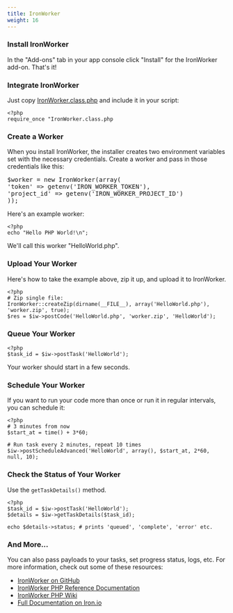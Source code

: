 ```yaml
---
title: IronWorker
weight: 16
---
```


### Install IronWorker

In the "Add-ons" tab in your app console click "Install" for the IronWorker add-on. That's it!

### Integrate IronWorker

Just copy [IronWorker.class.php](https://github.com/iron-io/iron_worker_php/blob/master/IronWorker.class.php) and include it in your script:


    <?php
    require_once "IronWorker.class.php

### Create a Worker

When you install IronWorker, the installer creates two environment variables set with the necessary credentials. Create a worker and pass in those credentials like this:

<pre class="prettyprint linenums:3 linenums">
$worker = new IronWorker(array(
'token' => getenv('IRON_WORKER_TOKEN'),
'project_id' => getenv('IRON_WORKER_PROJECT_ID')
));</pre>

Here's an example worker:


    <?php
    echo "Hello PHP World!\n";

We'll call this worker "HelloWorld.php".

### Upload Your Worker

Here's how to take the example above, zip it up, and upload it to IronWorker.


    <?php
    # Zip single file:
    IronWorker::createZip(dirname(__FILE__), array('HelloWorld.php'), 'worker.zip', true);
    $res = $iw->postCode('HelloWorld.php', 'worker.zip', 'HelloWorld');

###  Queue Your Worker


    <?php
    $task_id = $iw->postTask('HelloWorld');

Your worker should start in a few seconds.

### Schedule Your Worker

If you want to run your code more than once or run it in regular intervals, you can schedule it:


    <?php
    # 3 minutes from now
    $start_at = time() + 3*60;

    # Run task every 2 minutes, repeat 10 times
    $iw->postScheduleAdvanced('HelloWorld', array(), $start_at, 2*60, null, 10);

### Check the Status of Your Worker

Use the `getTaskDetails()` method.


    <?php
    $task_id = $iw->postTask('HelloWorld');
    $details = $iw->getTaskDetails($task_id);

    echo $details->status; # prints 'queued', 'complete', 'error' etc.

### And More...

You can also pass payloads to your tasks, set progress status, logs, etc. For more information, check out some of these resources:

* [IronWorker on GitHub](https://github.com/iron-io/iron_worker_php)
* [IronWorker PHP Reference Documentation](http://iron-io.github.com/iron_worker_php/)
* [IronWorker PHP Wiki](https://github.com/iron-io/iron_worker_php/wiki)
* [Full Documentation on Iron.io](http://docs.iron.io/)
